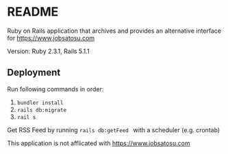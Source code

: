# README

Ruby on Rails application that archives and provides an alternative interface for https://www.jobsatosu.com

Version: Ruby 2.3.1, Rails 5.1.1

## Deployment
Run following commands in order:
  1. ``` bundler install ```
  2. ``` rails db:migrate ```
  3. ``` rail s ```

Get RSS Feed by running ```rails db:getFeed ``` with a scheduler (e.g. crontab)




This application is not afflicated with https://www.jobsatosu.com
